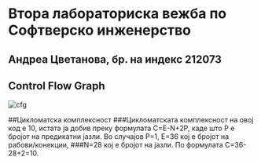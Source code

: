 # Втора лабораториска вежба по Софтверско инженерство

## Андреа Цветанова, бр. на индекс 212073

## Control Flow Graph
![cfg](https://github.com/de1u1u/SI_2024_lab2_212073/assets/159577970/e0506fd5-1264-418a-a479-a7ca2fbaa35d)

##Цикломатска комплексност
###Цикломатската комплексност на овој код е 10, истата ја добив преку формулата C=E-N+2P, каде што P е бројот на предикатни јазли. Во случајoв P=1, E=36 кој е бројот на рабови/конекции,
###N=28 кој е бројот на јазли. По формулата C=36-28+2=10.

